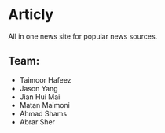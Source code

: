 # Articly
All in one news site for popular news sources.

## Team:
- Taimoor Hafeez
- Jason Yang
- Jian Hui Mai
- Matan Maimoni
- Ahmad Shams
- Abrar Sher
